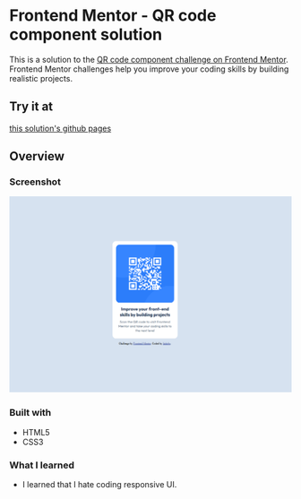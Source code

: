 # Frontend Mentor - QR code component solution

This is a solution to the [QR code component challenge on Frontend Mentor](https://www.frontendmentor.io/challenges/qr-code-component-iux_sIO_H). Frontend Mentor challenges help you improve your coding skills by building realistic projects. 

## Try it at
[this solution's github pages](https://linhcbs.github.io/My-Front-end-Dump/qr-code-component-main/)

## Overview

### Screenshot

![](./images/screenshot.png)

### Built with

- HTML5
- CSS3


### What I learned

- I learned that I hate coding responsive UI.
